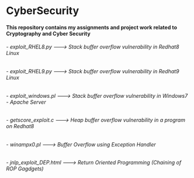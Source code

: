# CyberSecurity
#### This repository contains my assignments and project work related to Cryptography and Cyber Security

###### - exploit_RHEL8.py       ---> Stack buffer overflow vulnerability in Redhat8 Linux
###### - exploit_RHEL9.py       ---> Stack buffer overflow vulnerability in Redhat9 Linux
###### - exploit_windows.pl     ---> Stack buffer overflow vulnerability in Windows7 - Apache Server
###### - getscore_exploit.c     ---> Heap buffer overflow vulnerability in a program on Redhat8
###### - winampx0.pl            ---> Buffer Overflow using Exception Handler
###### - jnlp_exploit_DEP.html  ---> Return Oriented Programming (Chaining of ROP Gagdgets)
